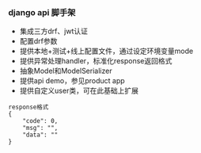### django api 脚手架

- 集成三方drf、jwt认证
- 配置drf参数
- 提供本地+测试+线上配置文件，通过设定环境变量mode
- 提供异常处理handler，标准化response返回格式
- 抽象Model和ModelSerializer
- 提供api demo，参见product app
- 提供自定义user类，可在此基础上扩展

```
response格式
{
    "code": 0,
    "msg": "",
    "data": ""
}
```
